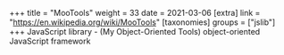 +++
title = "MooTools"
weight = 33
date = 2021-03-06
[extra]
link = "https://en.wikipedia.org/wiki/MooTools"
[taxonomies]
groups = ["jslib"]
+++
JavaScript library - (My Object-Oriented Tools) object-oriented JavaScript framework

